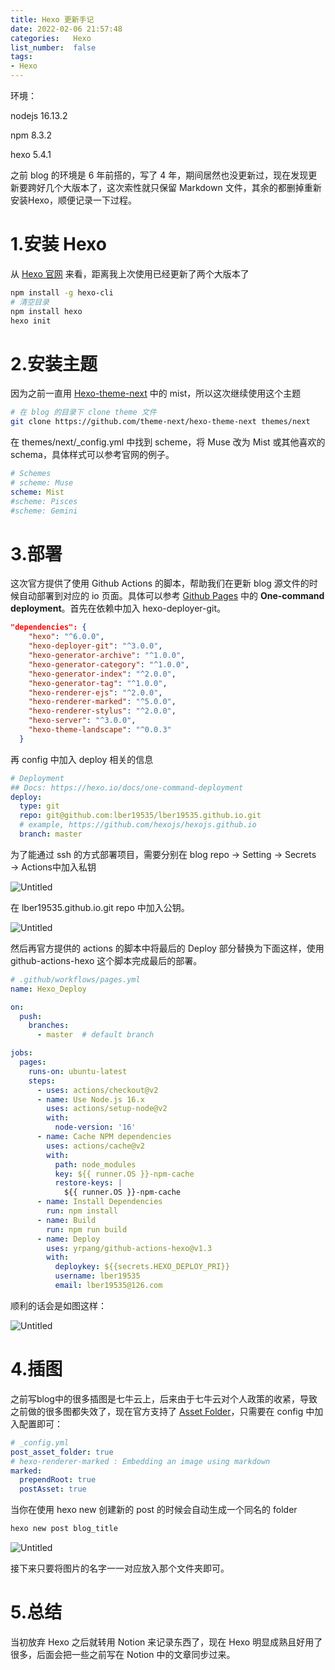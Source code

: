 ```yaml
---
title: Hexo 更新手记
date: 2022-02-06 21:57:48
categories:   Hexo
list_number:  false
tags:
- Hexo
---
```


环境：

nodejs 16.13.2

npm 8.3.2

hexo 5.4.1

之前 blog 的环境是 6 年前搭的，写了 4 年，期间居然也没更新过，现在发现更新要跨好几个大版本了，这次索性就只保留 Markdown 文件，其余的都删掉重新安装Hexo，顺便记录一下过程。

<!--more-->

# 1.安装 Hexo

从 [Hexo 官网](https://hexo.io/docs/) 来看，距离我上次使用已经更新了两个大版本了

```bash
npm install -g hexo-cli
# 清空目录
npm install hexo
hexo init
```

# 2.安装主题

因为之前一直用 [Hexo-theme-next](https://github.com/theme-next/hexo-theme-next) 中的 mist，所以这次继续使用这个主题

```bash
# 在 blog 的目录下 clone theme 文件
git clone https://github.com/theme-next/hexo-theme-next themes/next
```

在 themes/next/_config.yml 中找到 scheme，将 Muse 改为 Mist 或其他喜欢的 schema，具体样式可以参考官网的例子。

```yaml
# Schemes
# scheme: Muse
scheme: Mist
#scheme: Pisces
#scheme: Gemini
```

# 3.部署

这次官方提供了使用 Github Actions 的脚本，帮助我们在更新 blog 源文件的时候自动部署到对应的 io 页面。具体可以参考 [Github Pages](https://hexo.io/docs/github-pages) 中的 **One-command deployment**。首先在依赖中加入 hexo-deployer-git。

```json
"dependencies": {
    "hexo": "^6.0.0",
    "hexo-deployer-git": "^3.0.0",
    "hexo-generator-archive": "^1.0.0",
    "hexo-generator-category": "^1.0.0",
    "hexo-generator-index": "^2.0.0",
    "hexo-generator-tag": "^1.0.0",
    "hexo-renderer-ejs": "^2.0.0",
    "hexo-renderer-marked": "^5.0.0",
    "hexo-renderer-stylus": "^2.0.0",
    "hexo-server": "^3.0.0",
    "hexo-theme-landscape": "^0.0.3"
  }
```

再 config 中加入 deploy 相关的信息

```yaml
# Deployment
## Docs: https://hexo.io/docs/one-command-deployment
deploy:
  type: git
  repo: git@github.com:lber19535/lber19535.github.io.git
  # example, https://github.com/hexojs/hexojs.github.io
  branch: master
```

为了能通过 ssh 的方式部署项目，需要分别在 blog repo → Setting → Secrets → Actions中加入私钥

![Untitled](image_1.png)

在 lber19535.github.io.git repo 中加入公钥。

![Untitled](image_2.png)

然后再官方提供的 actions 的脚本中将最后的 Deploy 部分替换为下面这样，使用 github-actions-hexo 这个脚本完成最后的部署。

```yaml
# .github/workflows/pages.yml
name: Hexo_Deploy

on:
  push:
    branches:
      - master  # default branch

jobs:
  pages:
    runs-on: ubuntu-latest
    steps:
      - uses: actions/checkout@v2
      - name: Use Node.js 16.x
        uses: actions/setup-node@v2
        with:
          node-version: '16'
      - name: Cache NPM dependencies
        uses: actions/cache@v2
        with:
          path: node_modules
          key: ${{ runner.OS }}-npm-cache
          restore-keys: |
            ${{ runner.OS }}-npm-cache
      - name: Install Dependencies
        run: npm install
      - name: Build
        run: npm run build
      - name: Deploy
        uses: yrpang/github-actions-hexo@v1.3
        with:
          deploykey: ${{secrets.HEXO_DEPLOY_PRI}}
          username: lber19535
          email: lber19535@126.com
```
顺利的话会是如图这样：

![Untitled](image_4.png)
# 4.插图

之前写blog中的很多插图是七牛云上，后来由于七牛云对个人政策的收紧，导致之前做的很多图都失效了，现在官方支持了 [Asset Folder](https://hexo.io/docs/asset-folders)，只需要在 config 中加入配置即可：

```yaml
# _config.yml
post_asset_folder: true
# hexo-renderer-marked : Embedding an image using markdown 
marked:
  prependRoot: true
  postAsset: true
```

当你在使用 hexo new 创建新的 post 的时候会自动生成一个同名的 folder

```bash
hexo new post blog_title
```

![Untitled](image_3.png)

接下来只要将图片的名字一一对应放入那个文件夹即可。

# 5.总结

当初放弃 Hexo 之后就转用 Notion 来记录东西了，现在 Hexo 明显成熟且好用了很多，后面会把一些之前写在 Notion 中的文章同步过来。
